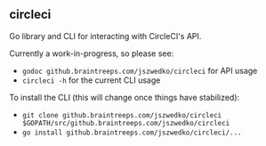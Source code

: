 ## circleci

Go library and CLI for interacting with CircleCI's API.

Currently a work-in-progress, so please see:
- `godoc github.braintreeps.com/jszwedko/circleci` for API usage
- `circleci -h` for the current CLI usage

To install the CLI (this will change once things have stabilized):
- `git clone github.braintreeps.com/jszwedko/circleci $GOPATH/src/github.braintreeps.com/jszwedko/circleci`
- `go install github.braintreeps.com/jszwedko/circleci/...`
